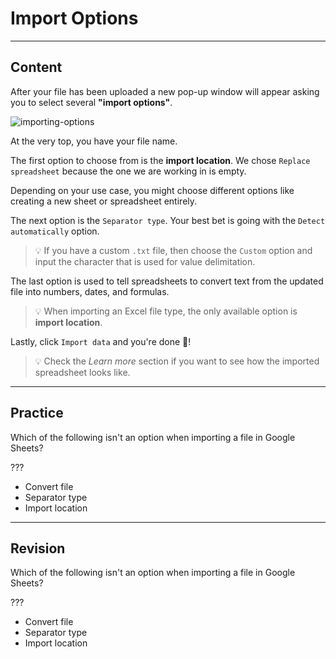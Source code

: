 ﻿---
author: kapnobatai136

type: normal

category: how-to

links:
  - '[Imported Spreadsheet](https://docs.google.com/spreadsheets/d/1l8zWrzpvPwYNtqvYUxWO2y3KJtFmKVidrAFmpPmaPyo/edit?usp=sharing){website}'

---

# Import Options

---
## Content

After your file has been uploaded a new pop-up window will appear asking you to select several **"import options"**.

![importing-options](https://img.enkipro.com/f284439a2d4cd2537cc6362382b838b0.png)

At the very top, you have your file name.

The first option to choose from is the **import location**. We chose `Replace spreadsheet` because the one we are working in is empty.

Depending on your use case, you might choose different options like creating a new sheet or spreadsheet entirely.

The next option is the `Separator type`. Your best bet is going with the `Detect automatically` option.

> 💡 If you have a custom `.txt` file, then choose the `Custom` option and input the character that is used for value delimitation.

The last option is used to tell spreadsheets to convert text from the updated file into numbers, dates, and formulas.

> 💡 When importing an Excel file type, the only available option is **import location**.

Lastly, click `Import data` and you're done 🎉!

> 💡 Check the *Learn more* section if you want to see how the imported spreadsheet looks like.

---
## Practice

Which of the following isn't an option when importing a file in Google Sheets?

???

- Convert file
- Separator type
- Import location

---
## Revision

Which of the following isn't an option when importing a file in Google Sheets?

???

- Convert file
- Separator type
- Import location
